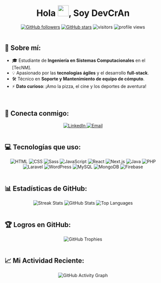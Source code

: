 <h1 align="center">Hola <img src="https://media.giphy.com/media/hvRJCLFzcasrR4ia7z/giphy.gif" width="35">, Soy DevCrAn</h1>

<div align="center">
  <a href="https://github.com/DevCrAn?tab=followers"><img src="https://img.shields.io/github/followers/DevCrAn?style=social" alt="GitHub followers"/></a>
  <a href="https://github.com/DevCrAn"><img src="https://img.shields.io/github/stars/DevCrAn?style=social" alt="GitHub stars"/></a>
  <img src="https://visitor-badge.laobi.icu/badge?page_id=DevCrAn.DevCrAn" alt="visitors"/>
  <img src="https://komarev.com/ghpvc/?username=DevCrAn" alt="profile views"/>
</div>

<br>

## 🚀 Sobre mí:

- 🎓 Estudiante de **Ingeniería en Sistemas Computacionales** en el [TecNM].
- 💡 Apasionado por las **tecnologías ágiles** y el desarrollo **full-stack**.
- 🛠️ Técnico en **Soporte y Mantenimiento de equipo de cómputo**.
- ⚡ **Dato curioso**: ¡Amo la pizza, el cine y los deportes de aventura!

<br>

## 🤝 Conecta conmigo:

<div align="center">
  <a href="https://www.linkedin.com/in/DevCrAn" target="_blank">
    <img src="https://img.icons8.com/fluency/48/000000/linkedin.png" alt="LinkedIn"/>
  </a>
  <a href="mailto:devcran@example.com">
    <img src="https://img.icons8.com/fluency/48/000000/gmail.png" alt="Email"/>
  </a>
</div>

<br>

## 💻 Tecnologías que uso:

<div align="center">
  <img src="https://img.icons8.com/color/48/000000/html-5--v1.png" alt="HTML"/> 
  <img src="https://img.icons8.com/color/48/000000/css3.png" alt="CSS"/> 
  <img src="https://img.icons8.com/color/48/000000/sass.png" alt="Sass"/>
  <img src="https://img.icons8.com/color/48/000000/javascript--v1.png" alt="JavaScript"/> 
  <img src="https://img.icons8.com/office/48/000000/react.png" alt="React"/> 
  <img src="https://img.icons8.com/color/48/000000/nextjs.png" alt="Next.js"/>

  <img src="https://img.icons8.com/color/48/000000/java-coffee-cup-logo--v1.png" alt="Java"/> 
  <img src="https://img.icons8.com/officel/48/000000/php-logo.png" alt="PHP"/> 
  <img src="https://img.icons8.com/fluency/48/000000/laravel.png" alt="Laravel"/> 
  <img src="https://img.icons8.com/fluency/48/000000/wordpress.png" alt="WordPress"/>
  
  <img src="https://img.icons8.com/color/48/000000/mysql-logo.png" alt="MySQL"/> 
  <img src="https://img.icons8.com/color/48/000000/mongodb.png" alt="MongoDB"/> 
  <img src="https://img.icons8.com/color/48/000000/firebase.png" alt="Firebase"/>
</div>

<br>

## 📊 Estadísticas de GitHub:

<div align="center">
  <img src="https://github-readme-streak-stats.herokuapp.com?user=DevCrAn&theme=algolia&date_format=M%20j%5B%2C%20Y%5D" alt="Streak Stats" />
  <img src="https://github-readme-stats.vercel.app/api?username=DevCrAn&theme=algolia&show_icons=true" alt="GitHub Stats" />
  <img src="https://github-readme-stats.vercel.app/api/top-langs/?username=DevCrAn&layout=compact&theme=algolia" alt="Top Languages" />
</div>

<br>

## 🏆 Logros en GitHub:

<div align="center">
  <img src="https://github-profile-trophy.vercel.app/?username=DevCrAn&theme=algolia" alt="GitHub Trophies" />
</div>

<br>

## 📈 Mi Actividad Reciente:

<div align="center">
  <img src="https://activity-graph.herokuapp.com/graph?username=DevCrAn&bg_color=000&color=fff&line=00E676&point=fff&hide_border=true" alt="GitHub Activity Graph"/>
</div>
